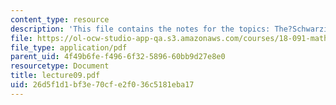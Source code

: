 ```yaml
---
content_type: resource
description: 'This file contains the notes for the topics: The?Schwarzian?Derivative?&?the?Critical?Orbit.'
file: https://ol-ocw-studio-app-qa.s3.amazonaws.com/courses/18-091-mathematical-exposition-spring-2005/26d5f1d1bf3e70cfe2f036c5181eba17_lecture09.pdf
file_type: application/pdf
parent_uid: 4f49b6fe-f496-6f32-5896-60bb9d27e8e0
resourcetype: Document
title: lecture09.pdf
uid: 26d5f1d1-bf3e-70cf-e2f0-36c5181eba17
---
```


